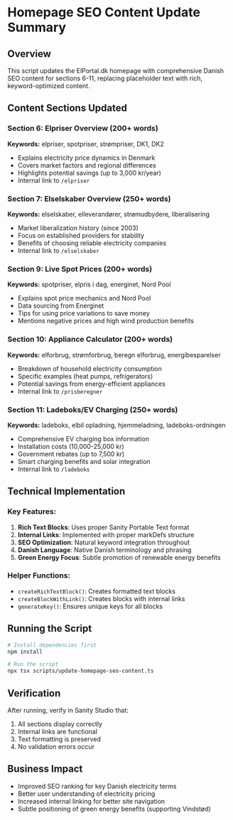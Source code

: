 # Homepage SEO Content Update Summary

## Overview
This script updates the ElPortal.dk homepage with comprehensive Danish SEO content for sections 6-11, replacing placeholder text with rich, keyword-optimized content.

## Content Sections Updated

### Section 6: Elpriser Overview (200+ words)
**Keywords:** elpriser, spotpriser, strømpriser, DK1, DK2
- Explains electricity price dynamics in Denmark
- Covers market factors and regional differences
- Highlights potential savings (up to 3,000 kr/year)
- Internal link to `/elpriser`

### Section 7: Elselskaber Overview (250+ words)
**Keywords:** elselskaber, elleverandører, strømudbydere, liberalisering
- Market liberalization history (since 2003)
- Focus on established providers for stability
- Benefits of choosing reliable electricity companies
- Internal link to `/elselskaber`

### Section 9: Live Spot Prices (200+ words)
**Keywords:** spotpriser, elpris i dag, energinet, Nord Pool
- Explains spot price mechanics and Nord Pool
- Data sourcing from Energinet
- Tips for using price variations to save money
- Mentions negative prices and high wind production benefits

### Section 10: Appliance Calculator (200+ words)
**Keywords:** elforbrug, strømforbrug, beregn elforbrug, energibesparelser
- Breakdown of household electricity consumption
- Specific examples (heat pumps, refrigerators)
- Potential savings from energy-efficient appliances
- Internal link to `/prisberegner`

### Section 11: Ladeboks/EV Charging (250+ words)
**Keywords:** ladeboks, elbil opladning, hjemmeladning, ladeboks-ordningen
- Comprehensive EV charging box information
- Installation costs (10,000-25,000 kr)
- Government rebates (up to 7,500 kr)
- Smart charging benefits and solar integration
- Internal link to `/ladeboks`

## Technical Implementation

### Key Features:
1. **Rich Text Blocks**: Uses proper Sanity Portable Text format
2. **Internal Links**: Implemented with proper markDefs structure
3. **SEO Optimization**: Natural keyword integration throughout
4. **Danish Language**: Native Danish terminology and phrasing
5. **Green Energy Focus**: Subtle promotion of renewable energy benefits

### Helper Functions:
- `createRichTextBlock()`: Creates formatted text blocks
- `createBlockWithLink()`: Creates blocks with internal links
- `generateKey()`: Ensures unique keys for all blocks

## Running the Script

```bash
# Install dependencies first
npm install

# Run the script
npx tsx scripts/update-homepage-seo-content.ts
```

## Verification
After running, verify in Sanity Studio that:
1. All sections display correctly
2. Internal links are functional
3. Text formatting is preserved
4. No validation errors occur

## Business Impact
- Improved SEO ranking for key Danish electricity terms
- Better user understanding of electricity pricing
- Increased internal linking for better site navigation
- Subtle positioning of green energy benefits (supporting Vindstød)